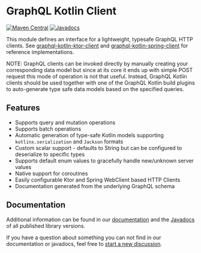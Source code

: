 # GraphQL Kotlin Client
[![Maven Central](https://img.shields.io/maven-central/v/com.expediagroup/graphql-kotlin-client.svg?label=Maven%20Central)](https://central.sonatype.com/search?namespace=com.expediagroup&q=name%3Agraphql-kotlin-client)
[![Javadocs](https://img.shields.io/maven-central/v/com.expediagroup/graphql-kotlin-client.svg?label=javadoc&colorB=brightgreen)](https://www.javadoc.io/doc/com.expediagroup/graphql-kotlin-client)

This module defines an interface for a lightweight, typesafe GraphQL HTTP clients. See [graphql-kotlin-ktor-client](../graphql-kotlin-ktor-client)
and [graphql-kotlin-spring-client](../graphql-kotlin-spring-client) for reference implementations.

NOTE: GraphQL clients can be invoked directly by manually creating your corresponding data model but since at its core it
ends up with simple POST request this mode of operation is not that useful. Instead, GraphQL Kotlin clients should be used
together with one of the GraphQL Kotlin build plugins to auto-generate type safe data models based on the specified queries.

## Features

* Supports query and mutation operations
* Supports batch operations
* Automatic generation of type-safe Kotlin models supporting `kotlinx.serialization` and `Jackson` formats
* Custom scalar support - defaults to String but can be configured to deserialize to specific types
* Supports default enum values to gracefully handle new/unknown server values
* Native support for coroutines
* Easily configurable Ktor and Spring WebClient based HTTP Clients
* Documentation generated from the underlying GraphQL schema

## Documentation

Additional information can be found in our [documentation](https://opensource.expediagroup.com/graphql-kotlin/docs/client/client-overview)
and the [Javadocs](https://www.javadoc.io/doc/com.expediagroup/graphql-kotlin-client) of all published library versions.

If you have a question about something you can not find in our documentation or javadocs, feel free to [start a new discussion](https://github.com/ExpediaGroup/graphql-kotlin/discussions).
